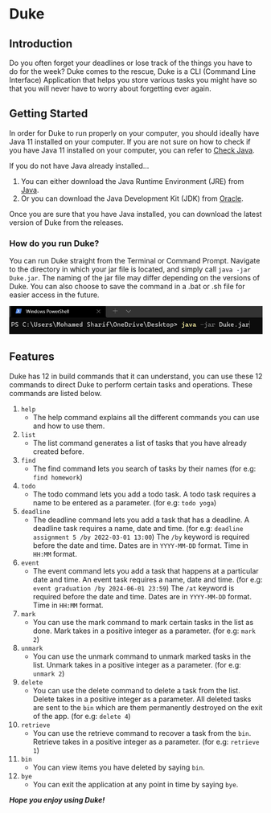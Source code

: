 # Duke
## Introduction
Do you often forget your deadlines or lose track of the things you have to do for the week? Duke
comes to the rescue, Duke is a CLI (Command Line Interface) Application that helps you store various tasks you might have
so that you will never have to worry about forgetting ever again.

## Getting Started
In order for Duke to run properly on your computer, you should ideally have Java 11 installed on
your computer. If you are not sure on how to check if you have Java 11 installed on your computer,
you can refer to [Check Java](https://www.howtogeek.com/717330/how-to-check-your-java-version-on-windows-10/).

If you do not have Java already installed...
1. You can either download the Java Runtime Environment (JRE) from [Java](https://www.java.com/en/download/manual.jsp).
2. Or you can download the Java Development Kit (JDK) from [Oracle](https://www.oracle.com/java/technologies/downloads/).

Once you are sure that you have Java installed, you can download the latest version of Duke from
the releases.

### How do you run Duke?
You can run Duke straight from the Terminal or Command Prompt. Navigate to the directory in which
your jar file is located, and simply call `java -jar Duke.jar`. The naming of the jar file may differ
depending on the versions of Duke. You can also choose to save the command in a .bat or .sh file for
easier access in the future.

![img.png](img.png)

## Features
Duke has 12 in build commands that it can understand, you can use these 12 commands to direct Duke to
perform certain tasks and operations. These commands are listed below.

1. `help`
   - The help command explains all the different commands you can use and how to use them.
2. `list`
   - The list command generates a list of tasks that you have already created before.
3. `find`
   - The find command lets you search of tasks by their names (for e.g: `find homework`)  
4. `todo`
   - The todo command lets you add a todo task. A todo task requires a name to be entered as a parameter.
   (for e.g: `todo yoga`)
5. `deadline`
   - The deadline command lets you add a task that has a deadline. A deadline task requires a name, date and time.
   (for e.g: `deadline assignment 5 /by 2022-03-01 13:00`)
   The `/by` keyword is required before the date and time. Dates are in `YYYY-MM-DD` format. Time in `HH:MM` format.
6. `event`
   - The event command lets you add a task that happens at a particular date and time.
   An event task requires a name, date and time.
   (for e.g: `event graduation /by 2024-06-01 23:59`)
   The `/at` keyword is required before the date and time. Dates are in `YYYY-MM-DD` format. Time in `HH:MM` format.
7. `mark`
   - You can use the mark command to mark certain tasks in the list as done. Mark takes in a positive integer as a parameter.
   (for e.g: `mark 2`)
8. `unmark`
   - You can use the unmark command to unmark marked tasks in the list. Unmark takes in a positive integer as a parameter.
   (for e.g: `unmark 2`) 
9. `delete`
   - You can use the delete command to delete a task from the list. Delete takes in a positive integer as a parameter.
   All deleted tasks are sent to the `bin` which are them permanently destroyed on the exit of the app.
   (for e.g: `delete 4`)
10. `retrieve`
    - You can use the retrieve command to recover a task from the `bin`. Retrieve takes in a positive integer as a parameter.
    (for e.g: `retrieve 1`)
11. `bin`
    - You can view items you have deleted by saying `bin`.
12. `bye`
    - You can exit the application at any point in time by saying `bye`.

**_Hope you enjoy using Duke!_**
    
    
    

    

    

    

    
   